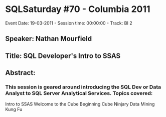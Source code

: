 # SQLSaturday #70 - Columbia 2011
Event Date: 19-03-2011 - Session time: 00:00:00 - Track: BI 2
## Speaker: Nathan Mourfield
## Title: SQL Developer's Intro to SSAS
## Abstract:
### This session is geared around introducing the SQL Dev or Data Analyst to SQL Server Analytical Services.  Topics covered:

Intro to SSAS
Welcome to the Cube
Beginning Cube Ninjary
Data Mining Kung Fu
